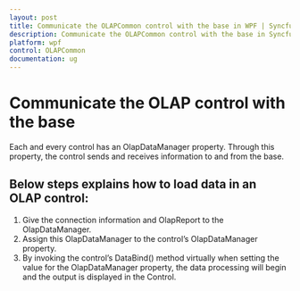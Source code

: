 ```yaml
---
layout: post
title: Communicate the OLAPCommon control with the base in WPF | Syncfusion
description: Communicate the OLAPCommon control with the base in Syncfusion Essential Studio for WPF, its elements, and more.
platform: wpf
control: OLAPCommon
documentation: ug
---
```


# Communicate the OLAP control with the base

Each and every control has an OlapDataManager property. Through this property, the control sends and receives information to and from the base. 

## Below steps explains how to load data in an OLAP control:

1. Give the connection information and OlapReport to the OlapDataManager.
2. Assign this OlapDataManager to the control’s OlapDataManager property.
3. By invoking the control’s DataBind() method virtually when setting the value for the OlapDataManager property, the data processing will begin and the output is displayed in the Control.
